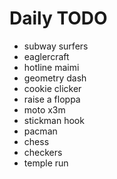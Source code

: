 # Daily TODO

- subway surfers
- eaglercraft
- hotline maimi
- geometry dash
- cookie clicker
- raise a floppa
- moto x3m
- stickman hook
- pacman
- chess
- checkers
- temple run
